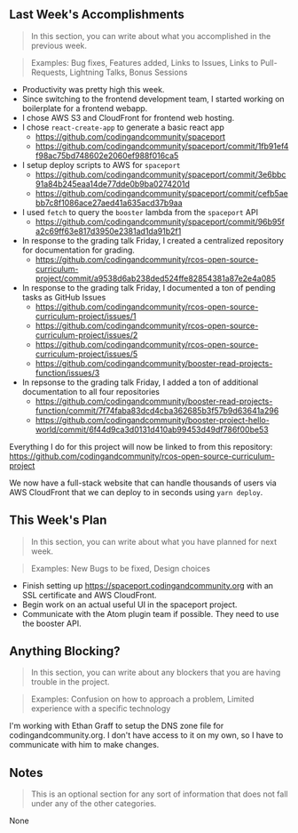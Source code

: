 ## Last Week's Accomplishments

> In this section, you can write about what you accomplished in the previous week.

> Examples:
> Bug fixes, Features added, Links to Issues, Links to Pull-Requests, Lightning Talks, Bonus Sessions

- Productivity was pretty high this week.
- Since switching to the frontend development team, I started working on boilerplate for a frontend webapp.
- I chose AWS S3 and CloudFront for frontend web hosting.
- I chose `react-create-app` to generate a basic react app
    - https://github.com/codingandcommunity/spaceport
    - https://github.com/codingandcommunity/spaceport/commit/1fb91ef4f98ac75bd748602e2060ef988f016ca5
- I setup deploy scripts to AWS for `spaceport`
    - https://github.com/codingandcommunity/spaceport/commit/3e6bbc91a84b245eaa14de77dde0b9ba0274201d
    - https://github.com/codingandcommunity/spaceport/commit/cefb5aebb7c8f1086ace27aed41a635acd37b9aa
- I used `fetch` to query the `booster` lambda from the `spaceport` API
    - https://github.com/codingandcommunity/spaceport/commit/96b95fa2c69ff63e817d3950e2381ad1da91b2f1
- In response to the grading talk Friday, I created a centralized repository for documentation for grading.
    - https://github.com/codingandcommunity/rcos-open-source-curriculum-project/commit/a9538d6ab238ded524ffe82854381a87e2e4a085
- In response to the grading talk Friday, I documented a ton of pending tasks as GitHub Issues
    - https://github.com/codingandcommunity/rcos-open-source-curriculum-project/issues/1
    - https://github.com/codingandcommunity/rcos-open-source-curriculum-project/issues/2
    - https://github.com/codingandcommunity/rcos-open-source-curriculum-project/issues/5
    - https://github.com/codingandcommunity/booster-read-projects-function/issues/3
- In repsonse to the grading talk Friday, I added a ton of additional documentation to all four repositories
    - https://github.com/codingandcommunity/booster-read-projects-function/commit/7f74faba83dcd4cba362685b3f57b9d63641a296
    - https://github.com/codingandcommunity/booster-project-hello-world/commit/6f44d9ca3d0131d410ab99453d49df786f00be53

Everything I do for this project will now be linked to from this repository: https://github.com/codingandcommunity/rcos-open-source-curriculum-project

We now have a full-stack website that can handle thousands of users via AWS CloudFront that we can deploy to in seconds using `yarn deploy`.

## This Week's Plan

> In this section, you can write about what you have planned for next week.

> Examples: New Bugs to be fixed, Design choices

- Finish setting up https://spaceport.codingandcommunity.org with an SSL certificate and AWS CloudFront.
- Begin work on an actual useful UI in the spaceport project.
- Communicate with the Atom plugin team if possible. They need to use the booster API.


## Anything Blocking?

> In this section, you can write about any blockers that you are having trouble in the project.

> Examples: Confusion on how to approach a problem, Limited experience with a specific technology

I'm working with Ethan Graff to setup the DNS zone file for codingandcommunity.org. I don't have access to it on my own, so I have to communicate with him to make changes.

## Notes

> This is an optional section for any sort of information that does not fall under any of the other categories.

None

